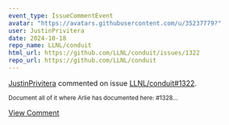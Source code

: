 ```yaml
---
event_type: IssueCommentEvent
avatar: "https://avatars.githubusercontent.com/u/35237779?"
user: JustinPrivitera
date: 2024-10-18
repo_name: LLNL/conduit
html_url: https://github.com/LLNL/conduit/issues/1322
repo_url: https://github.com/LLNL/conduit
---
```


<a href='https://github.com/JustinPrivitera' target='_blank'>JustinPrivitera</a> commented on issue <a href='https://github.com/LLNL/conduit/issues/1322' target='_blank'>LLNL/conduit#1322</a>.

<small>Document all of it where Arlie has documented here: #1328...</small>

<a href='https://github.com/LLNL/conduit/issues/1322' target='_blank'>View Comment</a>